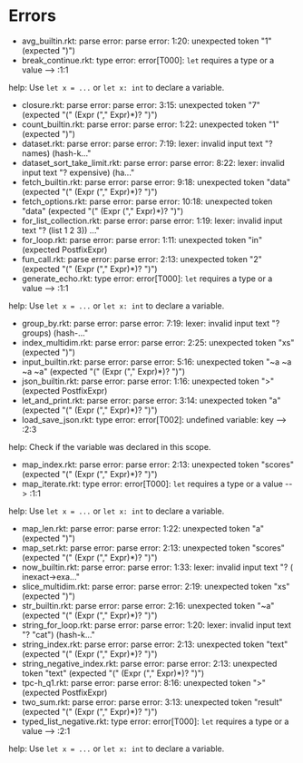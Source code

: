 # Errors

- avg_builtin.rkt: parse error: parse error: 1:20: unexpected token "1" (expected ")")
- break_continue.rkt: type error: error[T000]: `let` requires a type or a value
  --> :1:1

help:
  Use `let x = ...` or `let x: int` to declare a variable.
- closure.rkt: parse error: parse error: 3:15: unexpected token "7" (expected "(" (Expr ("," Expr)*)? ")")
- count_builtin.rkt: parse error: parse error: 1:22: unexpected token "1" (expected ")")
- dataset.rkt: parse error: parse error: 7:19: lexer: invalid input text "? names) (hash-k..."
- dataset_sort_take_limit.rkt: parse error: parse error: 8:22: lexer: invalid input text "? expensive) (ha..."
- fetch_builtin.rkt: parse error: parse error: 9:18: unexpected token "data" (expected "(" (Expr ("," Expr)*)? ")")
- fetch_options.rkt: parse error: parse error: 10:18: unexpected token "data" (expected "(" (Expr ("," Expr)*)? ")")
- for_list_collection.rkt: parse error: parse error: 1:19: lexer: invalid input text "? (list 1 2 3)) ..."
- for_loop.rkt: parse error: parse error: 1:11: unexpected token "in" (expected PostfixExpr)
- fun_call.rkt: parse error: parse error: 2:13: unexpected token "2" (expected "(" (Expr ("," Expr)*)? ")")
- generate_echo.rkt: type error: error[T000]: `let` requires a type or a value
  --> :1:1

help:
  Use `let x = ...` or `let x: int` to declare a variable.
- group_by.rkt: parse error: parse error: 7:19: lexer: invalid input text "? groups) (hash-..."
- index_multidim.rkt: parse error: parse error: 2:25: unexpected token "xs" (expected ")")
- input_builtin.rkt: parse error: parse error: 5:16: unexpected token "~a ~a ~a ~a" (expected "(" (Expr ("," Expr)*)? ")")
- json_builtin.rkt: parse error: parse error: 1:16: unexpected token ">" (expected PostfixExpr)
- let_and_print.rkt: parse error: parse error: 3:14: unexpected token "a" (expected "(" (Expr ("," Expr)*)? ")")
- load_save_json.rkt: type error: error[T002]: undefined variable: key
  --> :2:3

help:
  Check if the variable was declared in this scope.
- map_index.rkt: parse error: parse error: 2:13: unexpected token "scores" (expected "(" (Expr ("," Expr)*)? ")")
- map_iterate.rkt: type error: error[T000]: `let` requires a type or a value
  --> :1:1

help:
  Use `let x = ...` or `let x: int` to declare a variable.
- map_len.rkt: parse error: parse error: 1:22: unexpected token "a" (expected ")")
- map_set.rkt: parse error: parse error: 2:13: unexpected token "scores" (expected "(" (Expr ("," Expr)*)? ")")
- now_builtin.rkt: parse error: parse error: 1:33: lexer: invalid input text "? ( inexact->exa..."
- slice_multidim.rkt: parse error: parse error: 2:19: unexpected token "xs" (expected ")")
- str_builtin.rkt: parse error: parse error: 2:16: unexpected token "~a" (expected "(" (Expr ("," Expr)*)? ")")
- string_for_loop.rkt: parse error: parse error: 1:20: lexer: invalid input text "? \"cat\") (hash-k..."
- string_index.rkt: parse error: parse error: 2:13: unexpected token "text" (expected "(" (Expr ("," Expr)*)? ")")
- string_negative_index.rkt: parse error: parse error: 2:13: unexpected token "text" (expected "(" (Expr ("," Expr)*)? ")")
- tpc-h_q1.rkt: parse error: parse error: 8:16: unexpected token ">" (expected PostfixExpr)
- two_sum.rkt: parse error: parse error: 3:13: unexpected token "result" (expected "(" (Expr ("," Expr)*)? ")")
- typed_list_negative.rkt: type error: error[T000]: `let` requires a type or a value
  --> :2:1

help:
  Use `let x = ...` or `let x: int` to declare a variable.
